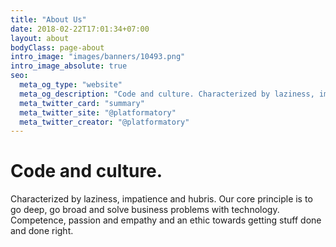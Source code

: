 ```yaml
---
title: "About Us"
date: 2018-02-22T17:01:34+07:00
layout: about
bodyClass: page-about
intro_image: "images/banners/10493.png"
intro_image_absolute: true
seo:
  meta_og_type: "website"
  meta_og_description: "Code and culture. Characterized by laziness, impatience and hubris. Our core principle is to go deep, go broad and solve business problems with technology. Competence, passion and empathy and an ethic towards getting stuff done and done right."
  meta_twitter_card: "summary"
  meta_twitter_site: "@platformatory"
  meta_twitter_creator: "@platformatory"
---
```


# Code and culture.

Characterized by laziness, impatience and hubris. Our core principle is to go deep, go broad and solve business problems with technology. Competence, passion and empathy and an ethic towards getting stuff done and done right.
